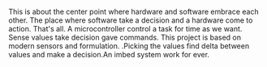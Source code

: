 This is about the center point where hardware and software embrace each other. The place where software take a decision and a hardware come to action. That's all. A microcontroller control a task for time as we want. Sense values take decision gave commands.
This project is based on modern sensors and formulation. .Picking the values find delta between values and make a decision.An imbed system work for ever.
